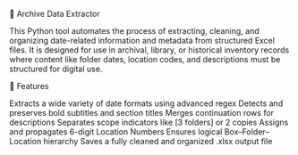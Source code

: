 📂 Archive Data Extractor

This Python tool automates the process of extracting, cleaning, and organizing date-related information and metadata from structured Excel files. It is designed for use in archival, library, or historical inventory records where content like folder dates, location codes, and descriptions must be structured for digital use.

🚀 Features

Extracts a wide variety of date formats using advanced regex
Detects and preserves bold subtitles and section titles
Merges continuation rows for descriptions
Separates scope indicators like [3 folders] or 2 copies
Assigns and propagates 6-digit Location Numbers
Ensures logical Box–Folder–Location hierarchy
Saves a fully cleaned and organized .xlsx output file
